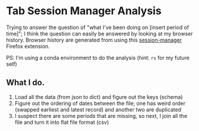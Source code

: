 # Tab Session Manager Analysis

Trying to answer the question of "what I've been doing on [insert period of time]"; I think the question can easily be answered by looking at my browser history. Browser history are generated from using this [session-manager](https://github.com/sienori/Tab-Session-Manager) Firefox extension.

PS: I'm using a conda environment to do the analysis (hint: `rs` for my future self)

## What I do.

1. Load all the data (from json to dict) and figure out the keys (schema)
2. Figure out the ordering of dates between the file; one has weird order (swapped earliest and latest record) and another two are duplicated
3. I suspect there are some periods that are missing, so next, I join all the file and turn it into flat file format (csv)

